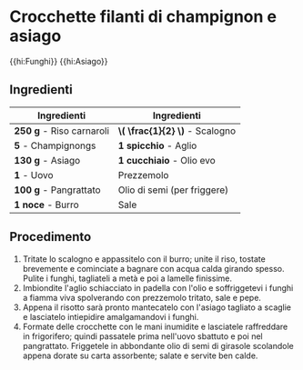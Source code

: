 # Crocchette filanti di champignon e asiago

{{hi:Funghi}}
{{hi:Asiago}}

## Ingredienti

| Ingredienti                  | Ingredienti             |
| ---------------------------- | ----------------------- |
| **250 g** - Riso carnaroli | **\\( \frac{1}{2} \\)** - Scalogno |
| **5** - Champignongs | **1 spicchio** - Aglio |
| **130 g** - Asiago | **1 cucchiaio** - Olio evo |
| **1** - Uovo | Prezzemolo |
| **100 g** - Pangrattato | Olio di semi (per friggere) |
| **1 noce** - Burro | Sale |

## Procedimento

1. Tritate lo scalogno e appassitelo con il burro; unite il riso, tostate brevemente e cominciate a bagnare con acqua calda girando spesso. Pulite i funghi, tagliateli a metà e poi a lamelle finissime.
1. Imbiondite l'aglio schiacciato in padella con l'olio e soffriggetevi i funghi a fiamma viva spolverando con prezzemolo tritato, sale e pepe.
1. Appena il risotto sarà pronto mantecatelo con l'asiago tagliato a scaglie e lasciatelo intiepidire amalgamandovi i funghi.
1. Formate delle crocchette con le mani inumidite e lasciatele raffreddare in frigorifero; quindi passatele prima nell'uovo sbattuto e poi nel pangrattato. Friggetele in abbondante olio di semi di girasole scolandole appena dorate su carta assorbente; salate e servite ben calde.
